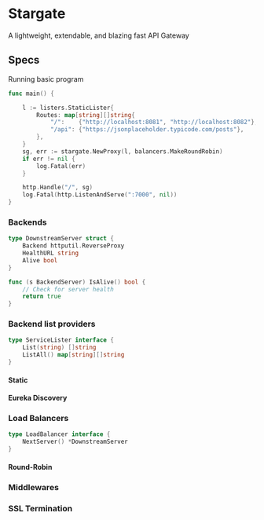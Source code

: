 # Stargate

A lightweight, extendable, and blazing fast API Gateway

## Specs

Running basic program

```go
func main() {

	l := listers.StaticLister{
		Routes: map[string][]string{
			"/":    {"http://localhost:8081", "http://localhost:8082"},
			"/api": {"https://jsonplaceholder.typicode.com/posts"},
		},
	}
	sg, err := stargate.NewProxy(l, balancers.MakeRoundRobin)
	if err != nil {
		log.Fatal(err)
	}

	http.Handle("/", sg)
	log.Fatal(http.ListenAndServe(":7000", nil))
}
```

### Backends

```go
type DownstreamServer struct {
    Backend httputil.ReverseProxy
    HealthURL string
    Alive bool
}

func (s BackendServer) IsAlive() bool {
    // Check for server health
    return true
}
```

### Backend list providers

```go
type ServiceLister interface {
	List(string) []string
	ListAll() map[string][]string
}
```

#### Static

#### Eureka Discovery

### Load Balancers

```go
type LoadBalancer interface {
	NextServer() *DownstreamServer
}
```

#### Round-Robin

### Middlewares

### SSL Termination